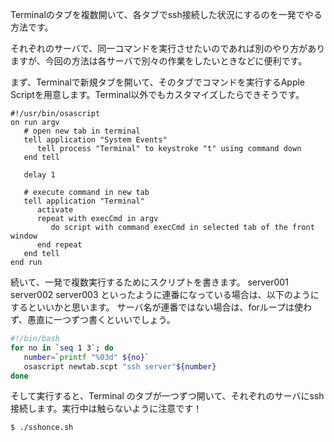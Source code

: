 
Terminalのタブを複数開いて、各タブでssh接続した状況にするのを一発でやる方法です。

それぞれのサーバで、同一コマンドを実行させたいのであれば別のやり方がありますが、今回の方法は各サーバで別々の作業をしたいときなどに便利です。

まず、Terminalで新規タブを開いて、そのタブでコマンドを実行するApple Scriptを用意します。Terminal以外でもカスタマイズしたらできそうです。

```newtab.scpt
#!/usr/bin/osascript
on run argv
   # open new tab in terminal
   tell application "System Events"
      tell process "Terminal" to keystroke "t" using command down
   end tell

   delay 1

   # execute command in new tab
   tell application "Terminal"
      activate
      repeat with execCmd in argv
         do script with command execCmd in selected tab of the front window
      end repeat
   end tell
end run
```

続いて、一発で複数実行するためにスクリプトを書きます。
server001 server002 server003 といったように連番になっている場合は、以下のようにするといいかと思います。
サーバ名が連番ではない場合は、forループは使わず、愚直に一つずつ書くといいでしょう。

```Bash:sshonce.sh
#!/bin/bash
for no in `seq 1 3`; do
   number=`printf "%03d" ${no}`
   osascript newtab.scpt "ssh server"${number}
done
```

そして実行すると、Terminal のタブが一つずつ開いて、それぞれのサーバにssh接続します。実行中は触らないように注意です！

```Bash
$ ./sshonce.sh
```


